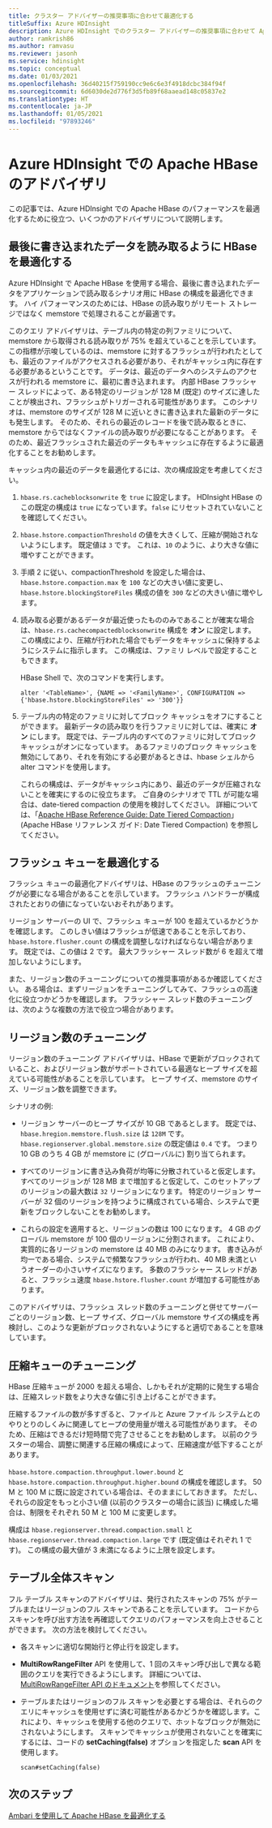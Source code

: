```yaml
---
title: クラスター アドバイザーの推奨事項に合わせて最適化する
titleSuffix: Azure HDInsight
description: Azure HDInsight でのクラスター アドバイザーの推奨事項に合わせて Apache HBase を最適化します。
author: ramkrish86
ms.author: ramvasu
ms.reviewer: jasonh
ms.service: hdinsight
ms.topic: conceptual
ms.date: 01/03/2021
ms.openlocfilehash: 36d40215f759190cc9e6c6e3f4918dcbc384f94f
ms.sourcegitcommit: 6d6030de2d776f3d5fb89f68aaead148c05837e2
ms.translationtype: HT
ms.contentlocale: ja-JP
ms.lasthandoff: 01/05/2021
ms.locfileid: "97893246"
---
```

# <a name="apache-hbase-advisories-in-azure-hdinsight"></a>Azure HDInsight での Apache HBase のアドバイザリ

この記事では、Azure HDInsight での Apache HBase のパフォーマンスを最適化するために役立つ、いくつかのアドバイザリについて説明します。 

## <a name="optimize-hbase-to-read-most-recently-written-data"></a>最後に書き込まれたデータを読み取るように HBase を最適化する

Azure HDInsight で Apache HBase を使用する場合、最後に書き込まれたデータをアプリケーションで読み取るシナリオ用に HBase の構成を最適化できます。 ハイ パフォーマンスのためには、HBase の読み取りがリモート ストレージではなく memstore で処理されることが最適です。

このクエリ アドバイザリは、テーブル内の特定の列ファミリについて、memstore から取得される読み取りが 75% を超えていることを示しています。 この指標が示唆しているのは、memstore に対するフラッシュが行われたとしても、最近のファイルがアクセスされる必要があり、それがキャッシュ内に存在する必要があるということです。 データは、最近のデータへのシステムのアクセスが行われる memstore に、最初に書き込まれます。 内部 HBase フラッシャー スレッドによって、ある特定のリージョンが 128 M (既定) のサイズに達したことが検出され、フラッシュがトリガーされる可能性があります。 このシナリオは、memstore のサイズが 128 M に近いときに書き込まれた最新のデータにも発生します。 そのため、それらの最近のレコードを後で読み取るときに、memstore からではなくファイルの読み取りが必要になることがあります。 そのため、最近フラッシュされた最近のデータもキャッシュに存在するように最適化することをお勧めします。

キャッシュ内の最近のデータを最適化するには、次の構成設定を考慮してください。

1. `hbase.rs.cacheblocksonwrite` を `true` に設定します。 HDInsight HBase のこの既定の構成は `true` になっています。`false` にリセットされていないことを確認してください。

2. `hbase.hstore.compactionThreshold` の値を大きくして、圧縮が開始されないようにします。 既定値は `3` です。 これは、`10` のように、より大きな値に増やすことができます。

3. 手順 2 に従い、compactionThreshold を設定した場合は、`hbase.hstore.compaction.max` を `100` などの大きい値に変更し、`hbase.hstore.blockingStoreFiles` 構成の値を `300` などの大きい値に増やします。

4. 読み取る必要があるデータが最近使ったもののみであることが確実な場合は、`hbase.rs.cachecompactedblocksonwrite` 構成を **オン** に設定します。 この構成により、圧縮が行われた場合でもデータをキャッシュに保持するようにシステムに指示します。 この構成は、ファミリ レベルで設定することもできます。 

   HBase Shell で、次のコマンドを実行します。
   
   ```
   alter '<TableName>', {NAME => '<FamilyName>', CONFIGURATION => {'hbase.hstore.blockingStoreFiles' => '300'}}
   ```

5. テーブル内の特定のファミリに対してブロック キャッシュをオフにすることができます。 最新データの読み取りを行うファミリに対しては、確実に **オン** にします。 既定では、テーブル内のすべてのファミリに対してブロック キャッシュがオンになっています。 あるファミリのブロック キャッシュを無効にしてあり、それを有効にする必要があるときは、hbase シェルから alter コマンドを使用します。

   これらの構成は、データがキャッシュ内にあり、最近のデータが圧縮されないことを確実にするのに役立ちます。 ご自身のシナリオで TTL が可能な場合は、date-tiered compaction の使用を検討してください。 詳細については、「[Apache HBase Reference Guide: Date Tiered Compaction](https://hbase.apache.org/book.html#ops.date.tiered)」 (Apache HBase リファレンス ガイド: Date Tiered Compaction) を参照してください。  

## <a name="optimize-the-flush-queue"></a>フラッシュ キューを最適化する

フラッシュ キューの最適化アドバイザリは、HBase のフラッシュのチューニングが必要になる場合があることを示しています。 フラッシュ ハンドラーが構成されたとおりの値になっていないおそれがあります。

リージョン サーバーの UI で、フラッシュ キューが 100 を超えているかどうかを確認します。 このしきい値はフラッシュが低速であることを示しており、`hbase.hstore.flusher.count` の構成を調整しなければならない場合があります。 既定では、この値は 2 です。 最大フラッシャー スレッド数が 6 を超えて増加しないようにします。

また、リージョン数のチューニングについての推奨事項があるか確認してください。 ある場合は、まずリージョンをチューニングしてみて、フラッシュの高速化に役立つかどうかを確認します。 フラッシャー スレッド数のチューニングは、次のような複数の方法で役立つ場合があります。 

## <a name="region-count-tuning"></a>リージョン数のチューニング

リージョン数のチューニング アドバイザリは、HBase で更新がブロックされていること、およびリージョン数がサポートされている最適なヒープ サイズを超えている可能性があることを示しています。 ヒープ サイズ、memstore のサイズ、リージョン数を調整できます。

シナリオの例:

- リージョン サーバーのヒープ サイズが 10 GB であるとします。 既定では、`hbase.hregion.memstore.flush.size` は `128M` です。 `hbase.regionserver.global.memstore.size` の既定値は `0.4` です。 つまり 10 GB のうち 4 GB が memstore に (グローバルに) 割り当てられます。

- すべてのリージョンに書き込み負荷が均等に分散されていると仮定します。すべてのリージョンが 128 MB まで増加すると仮定して、このセットアップのリージョンの最大数は `32` リージョンになります。 特定のリージョン サーバーが 32 個のリージョンを持つように構成されている場合、システムで更新をブロックしないことをお勧めします。

- これらの設定を適用すると、リージョンの数は 100 になります。 4 GB のグローバル memstore が 100 個のリージョンに分割されます。 これにより、実質的に各リージョンの memstore は 40 MB のみになります。 書き込みが均一である場合、システムで頻繁なフラッシュが行われ、40 MB 未満というオーダーの小さいサイズになります。 多数のフラッシャー スレッドがあると、フラッシュ速度 `hbase.hstore.flusher.count` が増加する可能性があります。

このアドバイザリは、フラッシュ スレッド数のチューニングと併せてサーバーごとのリージョン数、ヒープ サイズ、グローバル memstore サイズの構成を再検討し、このような更新がブロックされないようにすると適切であることを意味しています。

## <a name="compaction-queue-tuning"></a>圧縮キューのチューニング

HBase 圧縮キューが 2000 を超える場合、しかもそれが定期的に発生する場合は、圧縮スレッド数をより大きな値に引き上げることができます。

圧縮するファイルの数が多すぎると、ファイルと Azure ファイル システムとのやりとりのしくみに関連してヒープの使用量が増える可能性があります。 そのため、圧縮はできるだけ短時間で完了させることをお勧めします。 以前のクラスターの場合、調整に関連する圧縮の構成によって、圧縮速度が低下することがあります。

`hbase.hstore.compaction.throughput.lower.bound` と `hbase.hstore.compaction.throughput.higher.bound` の構成を確認します。 50 M と 100 M に既に設定されている場合は、そのままにしておきます。 ただし、それらの設定をもっと小さい値 (以前のクラスターの場合に該当) に構成した場合は、制限をそれぞれ 50 M と 100 M に変更します。

構成は `hbase.regionserver.thread.compaction.small` と `hbase.regionserver.thread.compaction.large` です (既定値はそれぞれ 1 です)。
この構成の最大値が 3 未満になるように上限を設定します。

## <a name="full-table-scan"></a>テーブル全体スキャン

フル テーブル スキャンのアドバイザリは、発行されたスキャンの 75% がテーブルまたはリージョンのフル スキャンであることを示しています。 コードからスキャンを呼び出す方法を再確認してクエリのパフォーマンスを向上させることができます。 次の方法を検討してください。

* 各スキャンに適切な開始行と停止行を設定します。

* **MultiRowRangeFilter** API を使用して、1 回のスキャン呼び出しで異なる範囲のクエリを実行できるようにします。 詳細については、[MultiRowRangeFilter API のドキュメント](https://hbase.apache.org/2.1/apidocs/org/apache/hadoop/hbase/filter/MultiRowRangeFilter.html)を参照してください。

* テーブルまたはリージョンのフル スキャンを必要とする場合は、それらのクエリにキャッシュを使用せずに済む可能性があるかどうかを確認します。これにより、キャッシュを使用する他のクエリで、ホットなブロックが無効にされないようにします。 スキャンでキャッシュが使用されないことを確実にするには、コードの **setCaching(false)** オプションを指定した **scan** API を使用します。 

   ```
   scan#setCaching(false)
   ```
   
## <a name="next-steps"></a>次のステップ

[Ambari を使用して Apache HBase を最適化する](../optimize-hbase-ambari.md)
